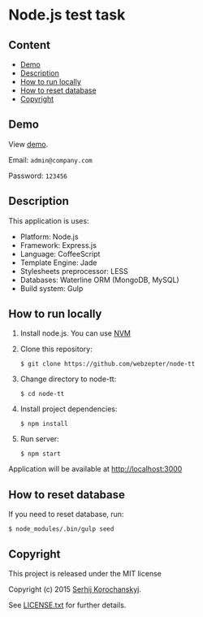 Node.js test task
=========

Content
---

- [Demo](#demo)
- [Description](#description)
- [How to run locally](#how-to-run-locally)
- [How to reset database](#how-to-reset-database)
- [Copyright](#copyright)

## Demo

View [demo](https://node-tt.herokuapp.com).

Email: ```admin@company.com```

Password: ```123456```

## Description

This application is uses:

- Platform: Node.js
- Framework: Express.js
- Language: CoffeeScript
- Template Engine: Jade
- Stylesheets preprocessor: LESS
- Databases: Waterline ORM (MongoDB, MySQL)
- Build system: Gulp

## How to run locally

1. Install node.js. You can use [NVM](https://github.com/creationix/nvm)

2. Clone this repository:

    ```
    $ git clone https://github.com/webzepter/node-tt
    ```
3. Change directory to node-tt:

    ```
    $ cd node-tt
    ```
4. Install project dependencies:

    ```
    $ npm install
    ```
5. Run server:

    ```
    $ npm start
    ```

Application will be available at [http://localhost:3000](http://localhost:3000)


## How to reset database

If you need to reset database, run:

```
$ node_modules/.bin/gulp seed
```

## Copyright

This project is released under the MIT license

Copyright (c) 2015 [Serhij Korochanskyj](https://github.com/webzepter).

See [LICENSE.txt](https://github.com/webzepter/node-tt/blob/master/LICENSE.txt) for further details.
